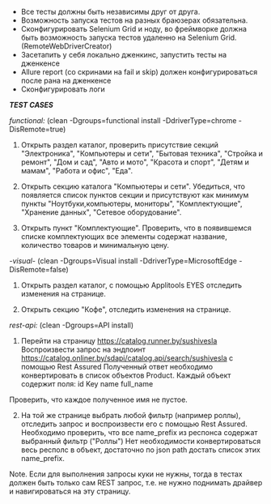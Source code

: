 + Все тесты должны быть независимы друг от друга.
+ Возможность запуска тестов на разных браюзерах обязательна.
+ Сконфигурировать Selenium Grid и ноду, во фреймворке должна быть возможность запуска
тестов удаленно на Selenium Grid. (RemoteWebDriverCreator)
+ Засетапить у себя локально дженкинс, запустить тесты на дженкенсе
+ Allure report (со скринами на fail и skip) должен конфигурироваться после рана на дженкенсе
+ Сконфигурировать логи
 
 _**TEST CASES**_
 
_functional:_
(clean -Dgroups=functional install -DdriverType=chrome -DisRemote=true)

1) Открыть раздел каталог, проверить присутствие секций "Электроника", "Компьютеры и сети", "Бытовая техника",
 "Стройка и ремонт", "Дом и сад", "Авто и мото", "Красота и спорт", "Детям и мамам", "Работа и офис", "Еда".
  
2) Открыть секцию каталога "Компьютеры и сети". Убедиться, что появляется список пунктов секции и 
присутствуют как минимум пункты "Ноутбуки,компьютеры, мониторы", "Комплектующие", "Хранение данных", 
"Сетевое оборудование".

3) Открыть пункт "Комплектующие". Проверить, что в появившемся списке комплектующих все элементы содержат название, 
количество товаров и минимальную цену.

_-visual-_
(clean -Dgroups=Visual install -DdriverType=MicrosoftEdge -DisRemote=false)

1) Открыть раздел каталог, с помощью Applitools EYES отследить изменения на странице.

2) Открыть секцию "Кофе", отследить изменения на странице.

_rest-api:_
(clean -Dgroups=API install)

1) Перейти на страницу https://catalog.runner.by/sushivesla
Воспроизвести запрос на эндпоинт https://catalog.onliner.by/sdapi/catalog.api/search/sushivesla
с помощью Rest Assured
Полученный ответ необходимо конвертировать в список объектов Product.
Каждый объект содержит поля:
id
Key
name
full_name

Проверить, что каждое полученное имя не пустое.

2) На той же странице выбрать любой фильтр (например роллы), отследить запрос
и воспроизвести его с помощью Rest Assured. 
Необходимо проверить, что все name_prefix из респонса содержат выбранный фильтр ("Роллы")
Нет необходимости конвертироваться весь респолс в объект, достаточно по json path
достать список этих name_prefix.

Note. Если для выполнения запросы куки не нужны, тогда в тестах должен быть только 
сам REST запрос, т.е. не нужно поднимать драйвер и навигироваться на эту страницу.


